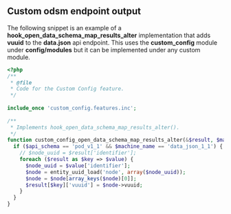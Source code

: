## Custom odsm endpoint output 

The following snippet is an example of a **hook\_open\_data\_schema\_map\_results\_alter** implementation that adds **vuuid** to the **data.json** api endpoint. This uses the **custom_config** module under **config/modules** but it can be implemented under any custom module.

```php
<?php
/**
 * @file
 * Code for the Custom Config feature.
 */
	
include_once 'custom_config.features.inc';
	
/**
 * Implements hook_open_data_schema_map_results_alter().
 */
function custom_config_open_data_schema_map_results_alter(&$result, $machine_name, $api_schema) {
  if ($api_schema == 'pod_v1_1' && $machine_name == 'data_json_1_1') {
    // $node_uuid = $result['identifier'];
    foreach ($result as $key => $value) {
      $node_uuid = $value['identifier'];
      $node = entity_uuid_load('node', array($node_uuid));
      $node = $node[array_keys($node)[0]];
      $result[$key]['vuuid'] = $node->vuuid;
    }
  }
}
```